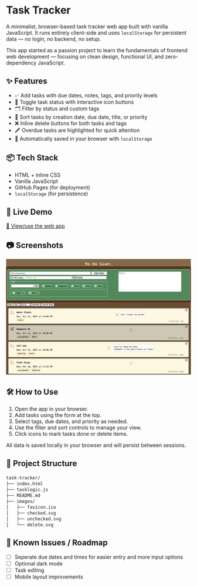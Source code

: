 # Task Tracker

A minimalist, browser-based task tracker web app built with vanilla JavaScript. It runs entirely client-side and uses `localStorage` for persistent data — no login, no backend, no setup. 

This app started as a passion project to learn the fundamentals of frontend web development — focusing on clean design, functional UI, and zero-dependency JavaScript.

## ✨ Features

- ✅ Add tasks with due dates, notes, tags, and priority levels
- 🔁 Toggle task status with interactive icon buttons
- 🗂️ Filter by status and custom tags
- 📌 Sort tasks by creation date, due date, title, or priority
- ❌ Inline delete buttons for both tasks and tags
- 🖍️ Overdue tasks are highlighted for quick attention
- 💾 Automatically saved in your browser with `localStorage`

## 📦 Tech Stack

- HTML + inline CSS
- Vanilla JavaScript
- GitHub Pages (for deployment)
- `localStorage` (for persistence)

## 🚀 Live Demo

[🔗 View/use the web app](https://dstokey1.github.io/task-tracker/)

## 📷 Screenshots

![Screenshot](./images/DemoScreenshot.png)


## 🛠️ How to Use

1. Open the app in your browser.
2. Add tasks using the form at the top.
3. Select tags, due dates, and priority as needed.
4. Use the filter and sort controls to manage your view.
5. Click icons to mark tasks done or delete items.

All data is saved locally in your browser and will persist between sessions.

## 📁 Project Structure

```
task-tracker/
├── index.html
├── tasklogic.js
├── README.md
├── images/
│   ├── favicon.ico
│   ├── checked.svg
│   ├── unchecked.svg
│   └── delete.svg
```

## 🐛 Known Issues / Roadmap

- [ ] Seperate due dates and times for easier entry and more input options
- [ ] Optional dark mode
- [ ] Task editing
- [ ] Mobile layout improvements
